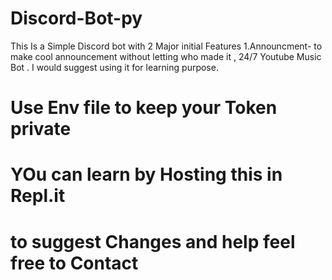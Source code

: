# Discord-Bot-py
This Is a Simple Discord bot with 2 Major initial Features 1.Announcment- to make cool announcement without letting who made it , 24/7 Youtube Music Bot . I would suggest using it for learning purpose.

# Use Env file to keep your Token private
# YOu can learn by Hosting this in Repl.it
# to suggest Changes and help feel free to Contact
